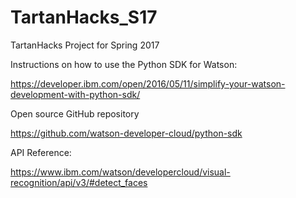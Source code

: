 # TartanHacks_S17
TartanHacks Project for Spring 2017


Instructions on how to use the Python SDK for Watson:

https://developer.ibm.com/open/2016/05/11/simplify-your-watson-development-with-python-sdk/


Open source GitHub repository

https://github.com/watson-developer-cloud/python-sdk

API Reference:

https://www.ibm.com/watson/developercloud/visual-recognition/api/v3/#detect_faces